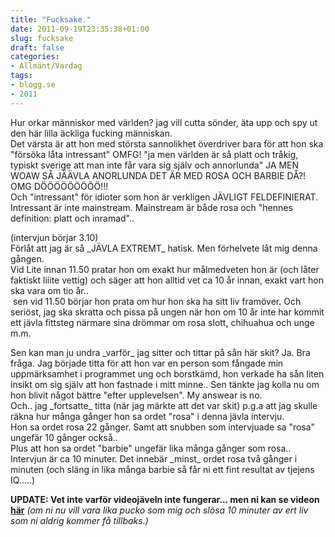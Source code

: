 ```yaml
---
title: "Fucksake."
date: 2011-09-19T23:35:38+01:00
slug: fucksake
draft: false
categories:
- Allmänt/Vardag
tags:
- blogg.se
- 2011
---
```

Hur orkar människor med världen? jag vill cutta sönder, äta upp och spy ut den här lilla äckliga fucking människan.  
Det värsta är att hon med största sannolikhet överdriver bara för att hon ska "försöka låta intressant" OMFG! "ja men världen är så platt och tråkig, typiskt sverige att man inte får vara sig själv och annorlunda" JA MEN WOAW SÅ JÄÄVLA ANORLUNDA DET ÄR MED ROSA OCH BARBIE DÅ?! OMG DÖÖÖÖÖÖÖÖÖ!!!  
Och "intressant" för idioter som hon är verkligen JÄVLIGT FELDEFINIERAT. Intressant är inte mainstream. Mainstream är både rosa och "hennes definition: platt och inramad"..  
  
  
  
         
  
(intervjun börjar 3.10)  
Förlåt att jag är så \_JÄVLA EXTREMT\_ hatisk. Men förhelvete låt mig denna gången.  
Vid Lite innan 11.50 pratar hon om exakt hur målmedveten hon är (och låter faktiskt liiite vettig) och säger att hon alltid vet ca 10 år innan, exakt vart hon ska vara om tio år..  
 sen vid 11.50 börjar hon prata om hur hon ska ha sitt liv framöver. Och seriöst, jag ska skratta och pissa på ungen när hon om 10 år inte har kommit ett jävla fittsteg närmare sina drömmar om rosa slott, chihuahua och unge m.m.  
  
Sen kan man ju undra \_varför\_ jag sitter och tittar på sån här skit? Ja. Bra fråga. Jag började titta för att hon var en person som fångade min uppmärksamhet i programmet ung och borstkämd, hon verkade ha sån liten insikt om sig själv att hon fastnade i mitt minne.. Sen tänkte jag kolla nu om hon blivit något bättre "efter upplevelsen". My answear is no.  
Och.. jag \_fortsatte\_ titta (när jag märkte att det var skit) p.g.a att jag skulle räkna hur många gånger hon sa ordet "rosa" i denna jävla intervju.  
Hon sa ordet rosa 22 gånger. Samt att snubben som intervjuade sa "rosa" ungefär 10 gånger också..  
Plus att hon sa ordet "barbie" ungefär lika många gånger som rosa..  
Intervjun är ca 10 minuter. Det innebär \_minst\_ ordet rosa två gånger i minuten (och släng in lika många barbie så får ni ett fint resultat av tjejens IQ.....)  
  
  
  
**UPDATE: Vet inte varför videojäveln inte fungerar... men ni kan se videon** [**här**](http://www.finest.se/userBlog/entry.php?uid=35206&beid=1820401) _(om ni nu vill vara lika pucko som mig och slösa 10 minuter av ert liv som ni aldrig kommer få tillbaks.)_